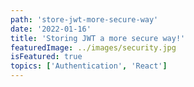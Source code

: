 ```yaml
---
path: 'store-jwt-more-secure-way'
date: '2022-01-16'
title: 'Storing JWT a more secure way!'
featuredImage: ../images/security.jpg
isFeatured: true
topics: ['Authentication', 'React']
---
```

